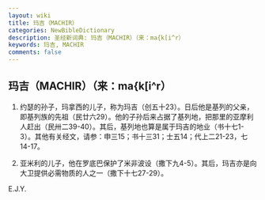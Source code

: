 ```yaml
---
layout: wiki
title: 玛吉（MACHIR）
categories: NewBibleDictionary
description: 圣经新词典: 玛吉（MACHIR）（来：ma{k[i^r）
keywords: 玛吉, MACHIR
comments: false
---
```


## 玛吉（MACHIR）（来：ma{k[i^r）

1. 约瑟的孙子，玛拿西的儿子，称为玛吉（创五十23）。日后他是基列的父亲，即基列族的先祖（民廿六29）。他的子孙后来占据了基列地，把那里的亚摩利人赶出（民卅二39-40）。其后，基列地也算是属于玛吉的地业（书十七1-3）。其他有关经文，请参：申三15；书十三31；士五14；代上二21-23，七14-17。

2. 亚米利的儿子，他在罗底巴保护了米非波设（撒下九4-5）。其后，玛吉亦是向大卫提供必需物质的人之一（撒下十七27-29）。

E.J.Y.








